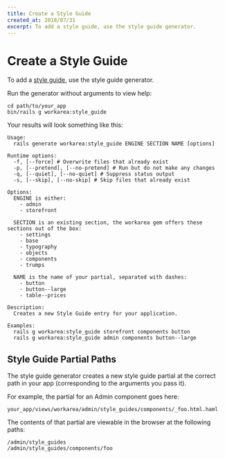 ```yaml
---
title: Create a Style Guide
created_at: 2018/07/31
excerpt: To add a style guide, use the style guide generator.
---
```


# Create a Style Guide

To add a [style guide](style-guides.html), use the style guide generator.

Run the generator without arguments to view help:

```
cd path/to/your_app
bin/rails g workarea:style_guide
```

Your results will look something like this:

```
Usage:
  rails generate workarea:style_guide ENGINE SECTION NAME [options]

Runtime options:
  -f, [--force] # Overwrite files that already exist
  -p, [--pretend], [--no-pretend] # Run but do not make any changes
  -q, [--quiet], [--no-quiet] # Suppress status output
  -s, [--skip], [--no-skip] # Skip files that already exist

Options:
  ENGINE is either:
    - admin
    - storefront

  SECTION is an existing section, the workarea gem offers these sections out of the box:
    - settings
    - base
    - typography
    - objects
    - components
    - trumps

  NAME is the name of your partial, separated with dashes:
    - button
    - button--large
    - table--prices

Description:
  Creates a new Style Guide entry for your application.

Examples:
  rails g workarea:style_guide storefront components button
  rails g workarea:style_guide admin components button--large
```

## Style Guide Partial Paths

The style guide generator creates a new style guide partial at the correct path in your app (corresponding to the arguments you pass it).

For example, the partial for an Admin component goes here:

```
your_app/views/workarea/admin/style_guides/components/_foo.html.haml
```

The contents of that partial are viewable in the browser at the following paths:

```
/admin/style_guides
/admin/style_guides/components/foo
```

